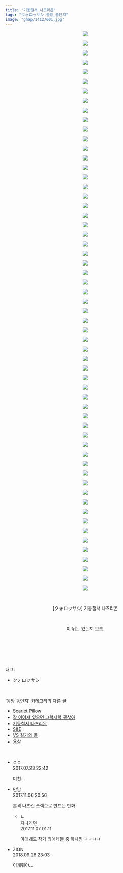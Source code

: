 ```yaml
---
title: "기동철서 나즈리온"
tags: "クォロッサシ 동방_동인지"
image: "ghap/1412/001.jpg"
---
```

<div class="article">
<p style="text-align: center; clear: none; float: none;"><img src="{{ site.nasurl }}/ghap/1412/001.jpg"/></p>
<p style="text-align: center; clear: none; float: none;"><img src="{{ site.nasurl }}/ghap/1412/002.jpg"/></p>
<p style="text-align: center; clear: none; float: none;"><img src="{{ site.nasurl }}/ghap/1412/003.jpg"/></p>
<p style="text-align: center; clear: none; float: none;"><img src="{{ site.nasurl }}/ghap/1412/004.jpg"/></p>
<p style="text-align: center; clear: none; float: none;"><img src="{{ site.nasurl }}/ghap/1412/005.jpg"/></p>
<p style="text-align: center; clear: none; float: none;"><img src="{{ site.nasurl }}/ghap/1412/006.jpg"/></p>
<p style="text-align: center; clear: none; float: none;"><img src="{{ site.nasurl }}/ghap/1412/007.jpg"/></p>
<p style="text-align: center; clear: none; float: none;"><img src="{{ site.nasurl }}/ghap/1412/008.jpg"/></p>
<p style="text-align: center; clear: none; float: none;"><img src="{{ site.nasurl }}/ghap/1412/009.jpg"/></p>
<p style="text-align: center; clear: none; float: none;"><img src="{{ site.nasurl }}/ghap/1412/010.jpg"/></p>
<p style="text-align: center; clear: none; float: none;"><img src="{{ site.nasurl }}/ghap/1412/011.jpg"/></p>
<p style="text-align: center; clear: none; float: none;"><img src="{{ site.nasurl }}/ghap/1412/012.jpg"/></p>
<p style="text-align: center; clear: none; float: none;"><img src="{{ site.nasurl }}/ghap/1412/013.jpg"/></p>
<p style="text-align: center; clear: none; float: none;"><img src="{{ site.nasurl }}/ghap/1412/014.jpg"/></p>
<p style="text-align: center; clear: none; float: none;"><img src="{{ site.nasurl }}/ghap/1412/015.jpg"/></p>
<p style="text-align: center; clear: none; float: none;"><img src="{{ site.nasurl }}/ghap/1412/016.jpg"/></p>
<p style="text-align: center; clear: none; float: none;"><img src="{{ site.nasurl }}/ghap/1412/017.jpg"/></p>
<p style="text-align: center; clear: none; float: none;"><img src="{{ site.nasurl }}/ghap/1412/018.jpg"/></p>
<p style="text-align: center; clear: none; float: none;"><img src="{{ site.nasurl }}/ghap/1412/019.jpg"/></p>
<p style="text-align: center; clear: none; float: none;"><img src="{{ site.nasurl }}/ghap/1412/020.jpg"/></p>
<p style="text-align: center; clear: none; float: none;"><img src="{{ site.nasurl }}/ghap/1412/021.jpg"/></p>
<p style="text-align: center; clear: none; float: none;"><img src="{{ site.nasurl }}/ghap/1412/022.jpg"/></p>
<p style="text-align: center; clear: none; float: none;"><img src="{{ site.nasurl }}/ghap/1412/023.jpg"/></p>
<p style="text-align: center; clear: none; float: none;"><img src="{{ site.nasurl }}/ghap/1412/024.jpg"/></p>
<p style="text-align: center; clear: none; float: none;"><img src="{{ site.nasurl }}/ghap/1412/025.jpg"/></p>
<p style="text-align: center; clear: none; float: none;"><img src="{{ site.nasurl }}/ghap/1412/026.jpg"/></p>
<p style="text-align: center; clear: none; float: none;"><img src="{{ site.nasurl }}/ghap/1412/027.jpg"/></p>
<p style="text-align: center; clear: none; float: none;"><img src="{{ site.nasurl }}/ghap/1412/028.jpg"/></p>
<p style="text-align: center; clear: none; float: none;"><img src="{{ site.nasurl }}/ghap/1412/029.jpg"/></p>
<p style="text-align: center; clear: none; float: none;"><img src="{{ site.nasurl }}/ghap/1412/030.jpg"/></p>
<p style="text-align: center; clear: none; float: none;"><img src="{{ site.nasurl }}/ghap/1412/031.jpg"/></p>
<p style="text-align: center; clear: none; float: none;"><img src="{{ site.nasurl }}/ghap/1412/032.jpg"/></p>
<p style="text-align: center; clear: none; float: none;"><img src="{{ site.nasurl }}/ghap/1412/033.jpg"/></p>
<p style="text-align: center; clear: none; float: none;"><img src="{{ site.nasurl }}/ghap/1412/034.jpg"/></p>
<p style="text-align: center; clear: none; float: none;"><img src="{{ site.nasurl }}/ghap/1412/035.jpg"/></p>
<p style="text-align: center; clear: none; float: none;"><img src="{{ site.nasurl }}/ghap/1412/036.jpg"/></p>
<p style="text-align: center; clear: none; float: none;"><img src="{{ site.nasurl }}/ghap/1412/037.jpg"/></p>
<p style="text-align: center; clear: none; float: none;"><img src="{{ site.nasurl }}/ghap/1412/038.jpg"/></p>
<p style="text-align: center; clear: none; float: none;"><img src="{{ site.nasurl }}/ghap/1412/039.jpg"/></p>
<p style="text-align: center; clear: none; float: none;"><img src="{{ site.nasurl }}/ghap/1412/040.jpg"/></p>
<p style="text-align: center; clear: none; float: none;"><img src="{{ site.nasurl }}/ghap/1412/041.jpg"/></p>
<p style="text-align: center; clear: none; float: none;"><img src="{{ site.nasurl }}/ghap/1412/042.jpg"/></p>
<p style="text-align: center; clear: none; float: none;"><img src="{{ site.nasurl }}/ghap/1412/043.jpg"/></p>
<p style="text-align: center; clear: none; float: none;"><img src="{{ site.nasurl }}/ghap/1412/044.jpg"/></p>
<p style="text-align: center; clear: none; float: none;"><img src="{{ site.nasurl }}/ghap/1412/045.jpg"/></p>
<p style="text-align: center; clear: none; float: none;"><img src="{{ site.nasurl }}/ghap/1412/046.jpg"/></p>
<p style="text-align: center; clear: none; float: none;"><img src="{{ site.nasurl }}/ghap/1412/047.jpg"/></p>
<p style="text-align: center; clear: none; float: none;"><img src="{{ site.nasurl }}/ghap/1412/048.jpg"/></p>
<p style="text-align: center; clear: none; float: none;"><img src="{{ site.nasurl }}/ghap/1412/049.jpg"/></p>
<p style="text-align: center; clear: none; float: none;"><img src="{{ site.nasurl }}/ghap/1412/050.jpg"/></p>
<p style="text-align: center; clear: none; float: none;"><img src="{{ site.nasurl }}/ghap/1412/051.jpg"/></p>
<p style="text-align: center; clear: none; float: none;"><img src="{{ site.nasurl }}/ghap/1412/052.jpg"/></p>
<p style="text-align: center; clear: none; float: none;"><img src="{{ site.nasurl }}/ghap/1412/053.jpg"/></p>
<p style="text-align: center; clear: none; float: none;"><img src="{{ site.nasurl }}/ghap/1412/054.jpg"/></p>
<p style="text-align: center; clear: none; float: none;"><img src="{{ site.nasurl }}/ghap/1412/055.jpg"/></p>
<p style="text-align: center; clear: none; float: none;"><img src="{{ site.nasurl }}/ghap/1412/056.jpg"/></p>
<p style="text-align: center; clear: none; float: none;"><img src="{{ site.nasurl }}/ghap/1412/057.jpg"/></p>
<p style="text-align: center; clear: none; float: none;"><img src="{{ site.nasurl }}/ghap/1412/058.jpg"/></p>
<p style="text-align: center; clear: none; float: none;"><img src="{{ site.nasurl }}/ghap/1412/059.jpg"/></p>
<p style="text-align: center; clear: none; float: none;"><br/></p>
<p style="text-align: center; clear: none; float: none;">[クォロッサシ] 기동철서 나즈리온</p>
<p style="text-align: center; clear: none; float: none;"><br/></p>
<p style="text-align: center; clear: none; float: none;">이 뒤는 있는지 모름.</p>
<p style="text-align: center; clear: none; float: none;"><br/></p>
<p><br/></p>
</div><br/>
<div class="tagTrail">
<p>태그: </p>
<ul>
<li>クォロッサシ</li>
</ul>
</div><br/>
<div class="another">
<p>'동방 동인지' 카테고리의 다른 글</p>
<ul>
<li><a href="/2016-08-08-ghap_1414">Scarlet Pillow</a></li>
<li><a href="/2016-08-08-ghap_1413">잘 이어져 있으면 그럭저럭 괜찮아</a></li>
<li><a href="/2016-08-08-ghap_1412">기동철서 나즈리온</a></li>
<li><a href="/2016-08-08-ghap_1411">S&amp;E</a></li>
<li><a href="/2016-08-08-ghap_1410">VS 길가의 돌</a></li>
<li><a href="/2016-08-08-ghap_1409">용살</a></li>
</ul>
</div><br/>
<div class="cb_module cb_fluid">
<div class="cb_wrt cb_profile">
<div class="comment">
<ul>
<li class="cb_thumb_off" id="comment15042698">
<div class="cb_comment_area">
<div class="cb_info_area">
<div class="cb_section">
<span class="cb_nick_name">ㅇㅇ</span>
</div>
<div class="cb_section">
<span class="cb_date">2017.07.23 22:42 </span>
</div>
</div>
<div class="cb_dsc_comment">
<p class="cb_dsc">
											미친...
										</p>
</div>
</div></li>
<li class="cb_thumb_off" id="comment15124147">
<div class="cb_comment_area">
<div class="cb_info_area">
<div class="cb_section">
<span class="cb_nick_name">만남</span>
</div>
<div class="cb_section">
<span class="cb_date">2017.11.06 20:56 </span>
</div>
</div>
<div class="cb_dsc_comment">
<p class="cb_dsc">
											본격 나즈린 쓰렉으로 만드는 만화<br/>
</p>
</div>
<ul>
<li class="cb_thumb_off" id="comment15124299">
<span class="cb_bu_subnode">ㄴ</span>
<div class="cb_comment_area">
<div class="cb_info_area">
<div class="cb_section">
<span class="cb_nick_name">지나가던</span>
</div>
<div class="cb_section">
<span class="cb_date">2017.11.07 01:11 </span>
</div>
</div>
<div class="cb_dsc_comment">
<p class="cb_dsc">
																이래봬도 작가 최애캐들 중 하나임 ㅋㅋㅋㅋ
															</p>
</div>
</div>
</li>
</ul>
</div></li>
<li class="cb_thumb_off" id="comment15340160">
<div class="cb_comment_area">
<div class="cb_info_area">
<div class="cb_section">
<span class="cb_nick_name">ZION</span>
</div>
<div class="cb_section">
<span class="cb_date">2018.09.26 23:03 </span>
</div>
</div>
<div class="cb_dsc_comment">
<p class="cb_dsc">
											이게뭐야...
										</p>
</div>
</div></li>
</ul>
</div>
</div><!-- commentList close -->
</div><br/>
